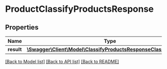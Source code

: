 # ProductClassifyProductsResponse

## Properties
Name | Type | Description | Notes
------------ | ------------- | ------------- | -------------
**result** | [**\Swagger\Client\Model\ClassifyProductsResponseClassifierResult[]**](ClassifyProductsResponseClassifierResult.md) |  | [optional] 

[[Back to Model list]](../README.md#documentation-for-models) [[Back to API list]](../README.md#documentation-for-api-endpoints) [[Back to README]](../README.md)


